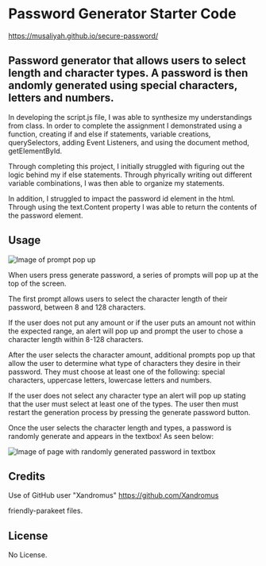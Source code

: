 # Password Generator Starter Code

https://musaliyah.github.io/secure-password/

## Password generator that allows users to select length and character types. A password is then andomly generated using special characters, letters and numbers.

In developing the script.js file, I was able to synthesize my understandings from class. In order to complete the assignment I demonstrated using a function, creating if and else if statements, variable creations, querySelectors, adding Event Listeners, and using the document method, getElementById.

Through completing this project, I initially struggled with figuring out the logic behind my if else statements. Through phyrically writing out different variable combinations, I was then able to organize my statements. 

In addition, I struggled to impact the password id element in the html. Through using the text.Content property I was able to return the contents of the password element. 

## Usage 

![Image of prompt pop up](../secure-password/popup.png)

When users press generate password, a series of prompts will pop up at the top of the screen. 

The first prompt allows users to select the character length of their password, between 8 and 128 characters. 

If the user does not put any amount or if the user puts an amount not within the expected range, an alert will pop up and prompt the user to chose a character length within 8-128 characters.

After the user selects the character amount, additional prompts pop up that allow the user to determine what type of characters they desire in their password. They must choose at least one of the following: special characters, uppercase letters, lowercase letters and numbers. 

If the user does not select any character type an alert will pop up stating that the user must select at least one of the types. The user then must restart the generation process by pressing the generate password button. 

Once the user selects the character length and types, a password is randomly generate and appears in the textbox! As seen below:

![Image of page with randomly generated password in textbox](../secure-password/generatepassword.png)

## Credits 

Use of GitHub user "Xandromus" https://github.com/Xandromus

friendly-parakeet files.


## License 

No License. 

